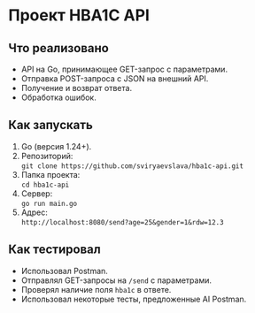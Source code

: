 # Проект HBA1C API

## Что реализовано

- API на Go, принимающее GET-запрос с параметрами.
- Отправка POST-запроса с JSON на внешний API.
- Получение и возврат ответа.
- Обработка ошибок.

## Как запускать

1. Go (версия 1.24+).
2. Репозиторий:  
   `git clone https://github.com/sviryaevslava/hba1c-api.git`
3. Папка проекта:  
   `cd hba1c-api`
4. Сервер:  
   `go run main.go`
5. Адрес:  
   `http://localhost:8080/send?age=25&gender=1&rdw=12.3`

## Как тестировал

- Использовал Postman.
- Отправлял GET-запросы на `/send` с параметрами.
- Проверял наличие поля `hba1c` в ответе.
- Использовал некоторые тесты, предложенные AI Postman.

